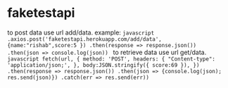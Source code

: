 # faketestapi

to post data use url add/data.
example:
    ```javascript
    .axios.post('faketestapi.herokuapp.com/add/data',{name:"rishab",score:5 })
        .then(response => response.json())
        .then(json => console.log(json))
    ```
to retrieve data use url get/data.
    ```javascript
    fetch(url, {
        method: 'POST',
        headers: {
            "Content-type": 'application/json;',
        },
        body:JSON.stringify({
            score:69
        }),
    })
    .then(response => response.json())
    .then(json => {console.log(json); res.send(json)})
    .catch(err => res.send(err))
    ```
